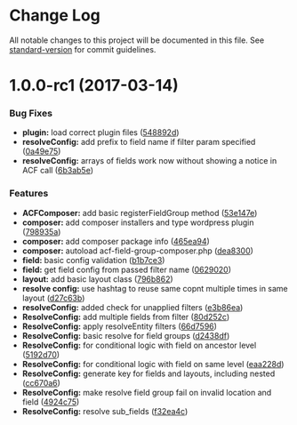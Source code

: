 # Change Log

All notable changes to this project will be documented in this file. See [standard-version](https://github.com/conventional-changelog/standard-version) for commit guidelines.

<a name="1.0.0-rc1"></a>
# 1.0.0-rc1 (2017-03-14)


### Bug Fixes

* **plugin:** load correct plugin files ([548892d](https://github.com/bleech/acf-field-group-composer/commit/548892d))
* **resolveConfig:** add prefix to field name if filter param specified ([0a49e75](https://github.com/bleech/acf-field-group-composer/commit/0a49e75))
* **resolveConfig:** arrays of fields work now without showing a notice in ACF call ([6b3ab5e](https://github.com/bleech/acf-field-group-composer/commit/6b3ab5e))


### Features

* **ACFComposer:** add basic registerFieldGroup method ([53e147e](https://github.com/bleech/acf-field-group-composer/commit/53e147e))
* **composer:** add composer installers and type wordpress plugin ([798935a](https://github.com/bleech/acf-field-group-composer/commit/798935a))
* **composer:** add composer package info ([465ea94](https://github.com/bleech/acf-field-group-composer/commit/465ea94))
* **composer:** autoload acf-field-group-composer.php ([dea8300](https://github.com/bleech/acf-field-group-composer/commit/dea8300))
* **field:** basic config validation ([b1b7ce3](https://github.com/bleech/acf-field-group-composer/commit/b1b7ce3))
* **field:** get field config from passed filter name ([0629020](https://github.com/bleech/acf-field-group-composer/commit/0629020))
* **layout:** add basic layout class ([796b862](https://github.com/bleech/acf-field-group-composer/commit/796b862))
* **resolve config:** use hashtag to reuse same copnt multiple times in same layout ([d27c63b](https://github.com/bleech/acf-field-group-composer/commit/d27c63b))
* **resolveConfig:** added check for unapplied filters ([e3b86ea](https://github.com/bleech/acf-field-group-composer/commit/e3b86ea))
* **ResolveConfig:** add multiple fields from filter ([80d252c](https://github.com/bleech/acf-field-group-composer/commit/80d252c))
* **ResolveConfig:** apply resolveEntity filters ([66d7596](https://github.com/bleech/acf-field-group-composer/commit/66d7596))
* **ResolveConfig:** basic resolve for field groups ([d2438df](https://github.com/bleech/acf-field-group-composer/commit/d2438df))
* **ResolveConfig:** for conditional logic with field on ancestor level ([5192d70](https://github.com/bleech/acf-field-group-composer/commit/5192d70))
* **ResolveConfig:** for conditional logic with field on same level ([eaa228d](https://github.com/bleech/acf-field-group-composer/commit/eaa228d))
* **ResolveConfig:** generate key for fields and layouts, including nested ([cc670a6](https://github.com/bleech/acf-field-group-composer/commit/cc670a6))
* **ResolveConfig:** make resolve field group fail on invalid location and field ([4924c75](https://github.com/bleech/acf-field-group-composer/commit/4924c75))
* **ResolveConfig:** resolve sub_fields ([f32ea4c](https://github.com/bleech/acf-field-group-composer/commit/f32ea4c))
